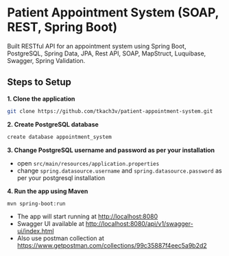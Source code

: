 # Patient Appointment System (SOAP, REST, Spring Boot)

Built RESTful API for an appointment system using Spring Boot, PostgreSQL, Spring Data, JPA, Rest API, SOAP, MapStruct, Luquibase, Swagger, Spring Validation.

## Steps to Setup

**1. Clone the application**

```bash
git clone https://github.com/tkach3v/patient-appointment-system.git
```

**2. Create PostgreSQL database**
```bash
create database appointment_system

```

**3. Change PostgreSQL username and password as per your installation**

+ open `src/main/resources/application.properties`
+ change `spring.datasource.username` and `spring.datasource.password` as per your postgresql installation

**4. Run the app using Maven**

```bash
mvn spring-boot:run
```

- The app will start running at <http://localhost:8080>
- Swagger UI available at <http://localhost:8080/api/v1/swagger-ui/index.html>
- Also use postman collection at <https://www.getpostman.com/collections/99c35887f4eec5a9b2d2>
